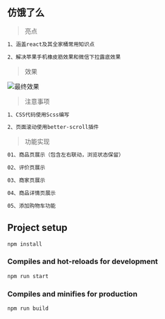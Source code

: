 ## 仿饿了么

> 亮点

``` bash
1、涵盖react及其全家桶常用知识点

2、解决苹果手机橡皮筋效果和微信下拉露底效果
```

> 效果

![最终效果](/demo/demo.gif)

> 注意事项

``` bash
1、CSS代码使用Scss编写

2、页面滚动使用better-scroll插件
```

> 功能实现

``` bash
01、商品页展示（包含左右联动，浏览状态保留）

02、评价页展示

03、商家页展示

04、商品详情页展示

05、添加购物车功能
```

## Project setup
```
npm install
```

### Compiles and hot-reloads for development
```
npm run start
```

### Compiles and minifies for production
```
npm run build
```
